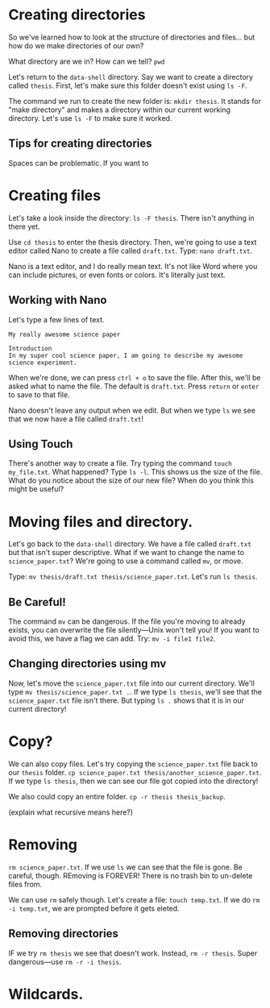 # Creating directories
So we've learned how to look at the structure of directories and files... but how do we make directories of our own?

What directory are we in? How can we tell? `pwd`

Let's return to the `data-shell` directory. Say we want to create a directory called `thesis`. First, let's make sure this folder doesn't exist using `ls -F`.

The command we run to create the new folder is: `mkdir thesis`. It stands for "make directory" and makes a directory within our current working directory. Let's use `ls -F` to make sure it worked.

## Tips for creating directories
Spaces can be problematic. If you want to 

# Creating files
Let's take a look inside the directory: `ls -F thesis`. There isn't anything in there yet.

Use `cd thesis` to enter the thesis directory. Then, we're going to use a text editor called Nano to create a file called `draft.txt`. Type: `nano draft.txt`.

Nano is a text editor, and I do really mean text. It's not like Word where you can include pictures, or even fonts or colors. It's literally just text.

## Working with Nano
Let's type a few lines of text. 

```
My really awesome science paper

Introduction
In my super cool science paper, I am going to describe my awesome science experiment.
```

When we're done, we can press `ctrl + o` to save the file. After this, we'll be asked what to name the file. The default is `draft.txt`. Press `return` or `enter` to save to that file.

Nano doesn't leave any output when we edit. But when we type `ls` we see that we now have a file called `draft.txt`!

## Using Touch
There's another way to create a file. Try typing the command `touch my_file.txt`. What happened? Type `ls -l`. This shows us the size of the file. What do you notice about the size of our new file? When do you think this might be useful?

# Moving files and directory.
Let's go back to the `data-shell` directory. We have a file called `draft.txt` but that isn't super descriptive. What if we want to change the name to `science_paper.txt`? We're going to use a command called `mv`, or move. 

Type: `mv thesis/draft.txt thesis/science_paper.txt`. Let's run `ls thesis`. 

## Be Careful!
The command `mv` can be dangerous. If the file you're moving to already exists, you can overwrite the file silently—Unix won't tell you! If you want to avoid this, we have a flag we can add. Try: `mv -i file1 file2`.

## Changing directories using mv
Now, let's move the `science_paper.txt` file into our current directory. We'll type `mv thesis/science_paper.txt .`. If we type `ls thesis`, we'll see that the `science_paper.txt` file isn't there. But typing `ls .` shows that it is in our current directory!

# Copy?
We can also copy files. Let's try copying the `science_paper.txt` file back to our `thesis` folder. `cp science_paper.txt thesis/another_science_paper.txt`. If we type `ls thesis`, then we can see our file got copied into the directory!

We also could copy an entire folder. `cp -r thesis thesis_backup`. 

(explain what recursive means here?)

# Removing
`rm science_paper.txt`. If we use `ls` we can see that the file is gone. Be careful, though. REmoving is FOREVER! There is no trash bin to un-delete files from.

We can use `rm` safely though. Let's create a file: `touch temp.txt`. If we do `rm -i temp.txt`, we are prompted before it gets eleted.

## Removing directories
IF we try `rm thesis` we see that doesn't work. Instead, `rm -r thesis`. Super dangerous—use `rm -r -i thesis`.

# Wildcards.
